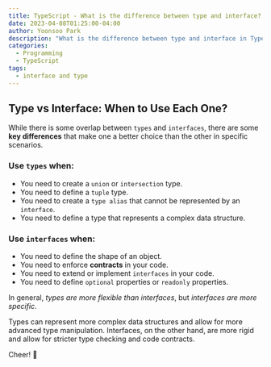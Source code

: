 ```yaml
---
title: TypeScript - What is the difference between type and interface?
date: 2023-04-08T01:25:00-04:00
author: Yoonsoo Park
description: "What is the difference between type and interface in TypeScript"
categories:
  - Programming
  - TypeScript
tags:
  - interface and type
---
```


## Type vs Interface: When to Use Each One?
While there is some overlap between `types` and `interfaces`, there are some **key differences** that make one a better choice than the other in specific scenarios.

### Use `types` when:

- You need to create a `union` or `intersection` type.
- You need to define a `tuple` type.
- You need to create a `type alias` that cannot be represented by an `interface`.
- You need to define a type that represents a complex data structure.

### Use `interfaces` when:

- You need to define the shape of an object.
- You need to enforce **contracts** in your code.
- You need to extend or implement `interfaces` in your code.
- You need to define `optional` properties or `readonly` properties.

In general, *types are more flexible than interfaces*, but *interfaces are more specific*. 

Types can represent more complex data structures and allow for more advanced type manipulation. 
Interfaces, on the other hand, are more rigid and allow for stricter type checking and code contracts.

Cheer! 🍺
